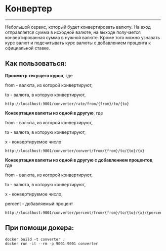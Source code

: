 # Конвертер 
____
Небольшой сервис, который будет конвертировать валюту. На вход отправляется сумма в исходной валюте, на выходе получается конвертированная сумма в нужной валюте.
Кроме того можно узнавать курс валют и подсчитывать курс валюты с добавлением процента к официальной ставке.

Как пользоваться:
-----------

__Просмотр текущего курса__, где

from - валюта, из которой конвертируют,

to - валюта, в которую конвертируют,

```
http://localhost:9001/converter/rate/from/{from}/to/{to}    
```
__Конвертация валюты из одной в другую__, где

from - валюта, из которой конвертируют,

to - валюта, в которую конвертируют,

х - конвертируемое число
```
http://localhost:9001/converter/convert/from/{from}/to/{to}/{х}    
```

__Конвертация валюты из одной в другую с добавлением процентов__, где

from - валюта, из которой конвертируют,

to - валюта, в которую конвертируют,

х - конвертируемое число,

percent - добавляемый процент

```
http://localhost:9001/converter/percent/from/{from}/to/{to}/{x}/{percent}    
```

При помощи докера:
-----------

```
docker build -t converter .
docker run -it --rm -p 9001:9001 converter   
```


